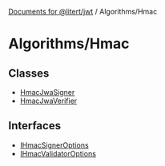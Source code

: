 [Documents for @litert/jwt](../../index.md) / Algorithms/Hmac

# Algorithms/Hmac

## Classes

- [HmacJwaSigner](classes/HmacJwaSigner.md)
- [HmacJwaVerifier](classes/HmacJwaVerifier.md)

## Interfaces

- [IHmacSignerOptions](interfaces/IHmacSignerOptions.md)
- [IHmacValidatorOptions](interfaces/IHmacValidatorOptions.md)
